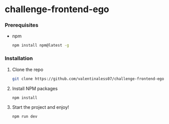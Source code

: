 # challenge-frontend-ego

### Prerequisites

- npm

  ```sh
  npm install npm@latest -g
  ```

### Installation

1. Clone the repo
   ```sh
   git clone https://github.com/valentinaless07/challenge-frontend-ego
   ```
2. Install NPM packages
   ```sh
   npm install
   ```
3. Start the project and enjoy!
   ```sh
   npm run dev
